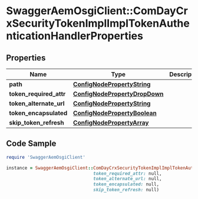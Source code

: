 # SwaggerAemOsgiClient::ComDayCrxSecurityTokenImplImplTokenAuthenticationHandlerProperties

## Properties

Name | Type | Description | Notes
------------ | ------------- | ------------- | -------------
**path** | [**ConfigNodePropertyString**](ConfigNodePropertyString.md) |  | [optional] 
**token_required_attr** | [**ConfigNodePropertyDropDown**](ConfigNodePropertyDropDown.md) |  | [optional] 
**token_alternate_url** | [**ConfigNodePropertyString**](ConfigNodePropertyString.md) |  | [optional] 
**token_encapsulated** | [**ConfigNodePropertyBoolean**](ConfigNodePropertyBoolean.md) |  | [optional] 
**skip_token_refresh** | [**ConfigNodePropertyArray**](ConfigNodePropertyArray.md) |  | [optional] 

## Code Sample

```ruby
require 'SwaggerAemOsgiClient'

instance = SwaggerAemOsgiClient::ComDayCrxSecurityTokenImplImplTokenAuthenticationHandlerProperties.new(path: null,
                                 token_required_attr: null,
                                 token_alternate_url: null,
                                 token_encapsulated: null,
                                 skip_token_refresh: null)
```



